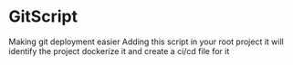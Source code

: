 # GitScript
Making git deployment easier
Adding this script in your root project it will identify the project dockerize it and create a ci/cd file for it 
